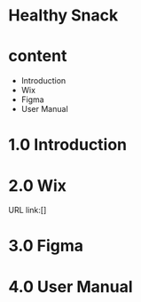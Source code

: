 # Healthy Snack 
<h1>content</h1> 
 <ul>
  <li>Introduction</li>
  <li>Wix</li>
  <li>Figma</li>
  <li>User Manual</li>
  </ul>

<h1>1.0 Introduction</h1> 

<h1>2.0 Wix</h1> 
URL link:[]
<h1>3.0 Figma</h1> 

<h1>4.0 User Manual</h1> 


